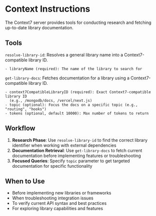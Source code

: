# Context Instructions

The Context7 server provides tools for conducting research and fetching up-to-date library documentation.

## Tools

`resolve-library-id`: Resolves a general library name into a Context7-compatible library ID.

    - libraryName (required): The name of the library to search for

`get-library-docs`: Fetches documentation for a library using a Context7-compatible library ID.

    - context7CompatibleLibraryID (required): Exact Context7-compatible library ID
      (e.g., /mongodb/docs, /vercel/next.js)
    - topic (optional): Focus the docs on a specific topic (e.g., "routing", "hooks")
    - tokens (optional, default 10000): Max number of tokens to return

## Workflow

1. **Research Phase**: Use `resolve-library-id` to find the correct library
   identifier when working with external dependencies
2. **Documentation Retrieval**: Use `get-library-docs` to fetch current
   documentation before implementing features or troubleshooting
3. **Focused Queries**: Specify `topic` parameter to get targeted documentation
   for specific functionality

## When to Use

- Before implementing new libraries or frameworks
- When troubleshooting integration issues
- To verify current API syntax and best practices
- For exploring library capabilities and features
